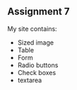 ## Assignment 7

My site contains:
- Sized image
- Table
- Form
- Radio buttons
- Check boxes
- textarea